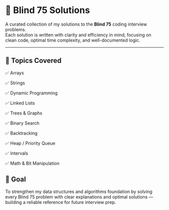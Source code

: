 # 🧠 Blind 75 Solutions

A curated collection of my solutions to the **Blind 75** coding interview problems.  
Each solution is written with clarity and efficiency in mind, focusing on clean code, optimal time complexity, and well-documented logic.

---
## 🧱 Topics Covered

✅ Arrays

✅ Strings

✅ Dynamic Programming

✅ Linked Lists

✅ Trees & Graphs

✅ Binary Search

✅ Backtracking

✅ Heap / Priority Queue

✅ Intervals

✅ Math & Bit Manipulation

## 🌟 Goal

To strengthen my data structures and algorithms foundation by solving every Blind 75 problem with clear explanations and optimal solutions — building a reliable reference for future interview prep.
